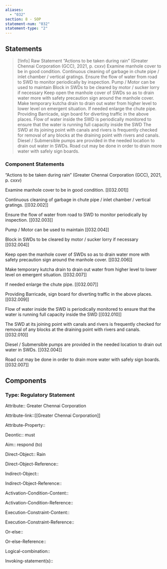 ```yaml
---
aliases:
  - "032"
section: 8 - SOP
statement-num: "032"
statement-type: "2"
---
```

## Statements 
> [!info] Raw Statement
> “Actions to be taken during rain” (Greater Chennai Corporation (GCC), 2021, p. cxxv)
Examine manhole cover to be in good condition. 
Continuous cleaning of garbage in chute pipe / inlet chamber / vertical gratings. 
Ensure the flow of water from road to SWD to monitor periodically by inspection. 
Pump / Motor can be used to maintain 
Block in SWDs to be cleared by motor / sucker lorry if necessary 
Keep open the manhole cover of SWDs so as to drain water more with safety precaution sign around the manhole cover. 
Make temporary kutcha drain to drain out water from higher level to lower level on emergent situation. 
If needed enlarge the chute pipe. 
Providing Barricade, sign board for diverting traffic in the above places. 
Flow of water inside the SWD is periodically monitored to ensure that the water is running full capacity inside the SWD
The SWD at its joining point with canals and rivers is frequently checked for removal of any blocks at the draining point with rivers and canals.
Diesel / Submersible pumps are provided in the needed location to drain out water in SWDs.
Road cut may be done in order to drain more water with safely sign boards. 
> 

### Component Statements
“Actions to be taken during rain” (Greater Chennai Corporation (GCC), 2021, p. cxxv)

Examine manhole cover to be in good condition. [[032.001]]

Continuous cleaning of garbage in chute pipe / inlet chamber / vertical gratings. [[032.002]]

Ensure the flow of water from road to SWD to monitor periodically by inspection. [[032.003]]

Pump / Motor can be used to maintain [[032.004]]

Block in SWDs to be cleared by motor / sucker lorry if necessary [[032.004]]

Keep open the manhole cover of SWDs so as to drain water more with safety precaution sign around the manhole cover. [[032.006]]

Make temporary kutcha drain to drain out water from higher level to lower level on emergent situation. [[032.007]]

If needed enlarge the chute pipe. [[032.007]]

Providing Barricade, sign board for diverting traffic in the above places. [[032.009]]

Flow of water inside the SWD is periodically monitored to ensure that the water is running full capacity inside the SWD [[032.010]]

The SWD at its joining point with canals and rivers is frequently checked for removal of any blocks at the draining point with rivers and canals. [[032.010]]

Diesel / Submersible pumps are provided in the needed location to drain out water in SWDs. [[032.004]]

Road cut may be done in order to drain more water with safely sign boards. [[032.007]]
## Components
### Type: Regulatory Statement
Attribute:: Greater Chennai Corporation

Attribute-link::[[Greater Chennai Corporation]]

Attribute-Property::


Deontic:: must


Aim:: respond (to)


Direct-Object:: Rain

Direct-Object-Reference:: 


Indirect-Object::

Indirect-Object-Reference:: 


Activation-Condition-Content::

Activation-Condition-Reference:: 


Execution-Constraint-Content::

Execution-Constraint-Reference:: 


Or-else::

Or-else-Reference:: 


Logical-combination::


Invoking-statement(s)::
